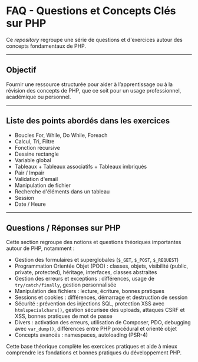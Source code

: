 # FAQ - Questions et Concepts Clés sur PHP

Ce *repository* regroupe une série de questions et d'exercices autour des concepts fondamentaux de PHP.

---

## Objectif

Fournir une ressource structurée pour aider à l’apprentissage ou à la révision des concepts de PHP, que ce soit pour un usage professionnel, académique ou personnel.

---

## Liste des points abordés dans les exercices

- Boucles For, While, Do While, Foreach
- Calcul, Tri, Filtre
- Fonction récursive
- Dessine rectangle
- Variable global
- Tableaux + Tableaux associatifs + Tableaux imbriqués
- Pair / Impair
- Validation d'email
- Manipulation de fichier
- Recherche d'éléments dans un tableau
- Session
- Date / Heure

---

## Questions / Réponses sur PHP

Cette section regroupe des notions et questions théoriques importantes autour de PHP, notamment :

- Gestion des formulaires et superglobales (`$_GET`, `$_POST`, `$_REQUEST`)  
- Programmation Orientée Objet (POO) : classes, objets, visibilité (public, private, protected), héritage, interfaces, classes abstraites  
- Gestion des erreurs et exceptions : différences, usage de `try/catch/finally`, gestion personnalisée  
- Manipulation des fichiers : lecture, écriture, bonnes pratiques  
- Sessions et cookies : différences, démarrage et destruction de session  
- Sécurité : prévention des injections SQL, protection XSS avec `htmlspecialchars()`, gestion sécurisée des uploads, attaques CSRF et XSS, bonnes pratiques de mot de passe  
- Divers : activation des erreurs, utilisation de Composer, PDO, debugging avec `var_dump()`, différences entre PHP procédural et orienté objet  
- Concepts avancés : namespaces, autoloading (PSR-4)  

Cette base théorique complète les exercices pratiques et aide à mieux comprendre les fondations et bonnes pratiques du développement PHP.
